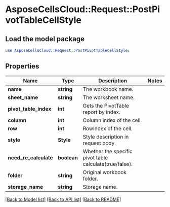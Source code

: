 # AsposeCellsCloud::Request::PostPivotTableCellStyle 

## Load the model package
```perl
use AsposeCellsCloud::Request::PostPivotTableCellStyle;
```

## Properties
Name | Type | Description | Notes
------------ | ------------- | ------------- | -------------
**name** | **string** | The workbook name. |
**sheet_name** | **string** | The worksheet name. |
**pivot_table_index** | **int** | Gets the PivotTable report by index. |
**column** | **int** | Column index of the cell. |
**row** | **int** | RowIndex of the cell. |
**style** | **Style** | Style description in request body. |
**need_re_calculate** | **boolean** | Whether the specific pivot table calculate(true/false). |
**folder** | **string** | Original workbook folder. |
**storage_name** | **string** | Storage name. |  

[[Back to Model list]](../README.md#documentation-for-requests) [[Back to API list]](../README.md#documentation-for-api-endpoints) [[Back to README]](../README.md)

